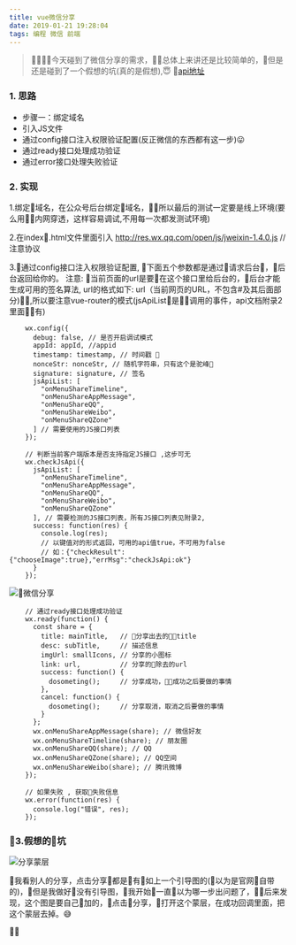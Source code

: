 ```yaml
---
title: vue微信分享
date: 2019-01-21 19:28:04
tags: 编程 微信 前端
---
```

> 今天碰到了微信分享的需求，总体上来讲还是比较简单的，但是还是碰到了一个假想的坑(真的是假想),😇 
[api地址]( https://mp.weixin.qq.com/wiki?t=resource/res_main&id=mp1421141115)
### 1. 思路
  - 步骤一：绑定域名
  - 引入JS文件
  - 通过config接口注入权限验证配置(反正微信的东西都有这一步)😛
  - 通过ready接口处理成功验证
  - 通过error接口处理失败验证
<!-- more -->
### 2. 实现

  1.绑定域名，在公众号后台绑定域名，所以最后的测试一定要是线上环境(要么用内网穿透，这样容易调试,不用每一次都发测试环境)

  2.在index.html文件里面引入 
    http://res.wx.qq.com/open/js/jweixin-1.4.0.js  // 注意协议

  3.通过config接口注入权限验证配置, 下面五个参数都是通过请求后台，后台返回给你的。 注意: 当前页面的url是要在这个接口里给后台的，后台才能生成可用的签名算法, url的格式如下: url（当前网页的URL，不包含#及其后面部分),所以要注意vue-router的模式(jsApiList是调用的事件，api文档附录2里面有)

```
    wx.config({
      debug: false, // 是否开启调试模式
      appId: appId, //appid
      timestamp: timestamp, // 时间戳 
      nonceStr: nonceStr, // 随机字符串，只有这个是驼峰🎃 
      signature: signature, // 签名
      jsApiList: [
        "onMenuShareTimeline",
        "onMenuShareAppMessage",
        "onMenuShareQQ",
        "onMenuShareWeibo",
        "onMenuShareQZone"
      ] // 需要使用的JS接口列表
    });

    // 判断当前客户端版本是否支持指定JS接口 ,这步可无
    wx.checkJsApi({
      jsApiList: [
        "onMenuShareTimeline",
        "onMenuShareAppMessage",
        "onMenuShareQQ",
        "onMenuShareWeibo",
        "onMenuShareQZone"
      ], // 需要检测的JS接口列表，所有JS接口列表见附录2,
      success: function(res) {
        console.log(res);
        // 以键值对的形式返回，可用的api值true，不可用为false
        // 如：{"checkResult":{"chooseImage":true},"errMsg":"checkJsApi:ok"}
      }
    });
```

![微信分享](https://pxw-my.oss-cn-hangzhou.aliyuncs.com/blog/20190121202108.png)

```
    // 通过ready接口处理成功验证
    wx.ready(function() {
      const share = {
        title: mainTitle,   // 分享出去的title
        desc: subTitle,     // 描述信息
        imgUrl: smallIcons, // 分享的小图标
        link: url,          // 分享的除去的url
        success: function() {
          dosometing();     // 分享成功，成功之后要做的事情
        },
        cancel: function() {
          dosometing();     // 分享取消，取消之后要做的事情
        }
      };
      wx.onMenuShareAppMessage(share); // 微信好友
      wx.onMenuShareTimeline(share); // 朋友圈
      wx.onMenuShareQQ(share); // QQ
      wx.onMenuShareQZone(share); // QQ空间
      wx.onMenuShareWeibo(share); // 腾讯微博
    });

    // 如果失败 , 获取失败信息 
    wx.error(function(res) {
      console.log("错误", res);
    });

```

### 3.假想的坑

![分享蒙层](https://pxw-my.oss-cn-hangzhou.aliyuncs.com/blog/20190121200918.png)

 我看别人的分享，点击分享都是有如上一个引导图的(以为是官网自带的)，但是我做好没有引导图，我开始一直以为哪一步出问题了，后来发现，这个图是要自己加的，点击分享，打开这个蒙层，在成功回调里面，把这个蒙层去掉。😅

